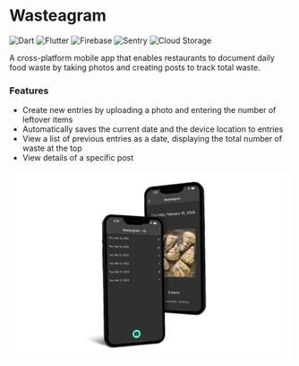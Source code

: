 # Wasteagram
![Dart](https://img.shields.io/badge/dart-%230175C2.svg?style=for-the-badge&logo=dart&logoColor=white) ![Flutter](https://img.shields.io/badge/Flutter-02569B?style=for-the-badge&logo=flutter&logoColor=white) ![Firebase](https://img.shields.io/badge/firebase-%23039BE5.svg?style=for-the-badge&logo=firebase) ![Sentry](https://img.shields.io/badge/Sentry-black?style=for-the-badge&logo=Sentry&logoColor=#362D59) ![Cloud Storage](https://img.shields.io/badge/Google%20Cloud%20Storage-AECBFA.svg?style=for-the-badge&logo=Google-Cloud-Storage&logoColor=black)

A cross-platform mobile app that enables restaurants to document daily food waste by taking photos and creating posts to track total waste.

### Features
- Create new entries by uploading a photo and entering the number of leftover items
- Automatically saves the current date and the device location to entries 
- View a list of previous entries as a date, displaying the total number of waste at the top
- View details of a specific post 

![mood-journal preview](wasteagram-preview.png)
